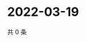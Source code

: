 # 2022-03-19

共 0 条

<!-- BEGIN WEIBO -->
<!-- 最后更新时间 Sat Mar 19 2022 12:18:59 GMT+0800 (China Standard Time) -->

<!-- END WEIBO -->
